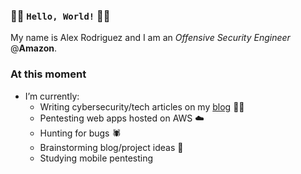 ### 👋🏻 `Hello, World!` 👋🏻

My name is Alex Rodriguez and I am an *Offensive Security Engineer* @**Amazon**.

### At this moment
- I’m currently:
  - Writing cybersecurity/tech articles on my [blog](https://bin3xish477.medium.com/) ✍🏻
  - Pentesting web apps hosted on AWS ☁️
  - Hunting for bugs 🕷️
  - Brainstorming blog/project ideas 🧠
  - Studying mobile pentesting

